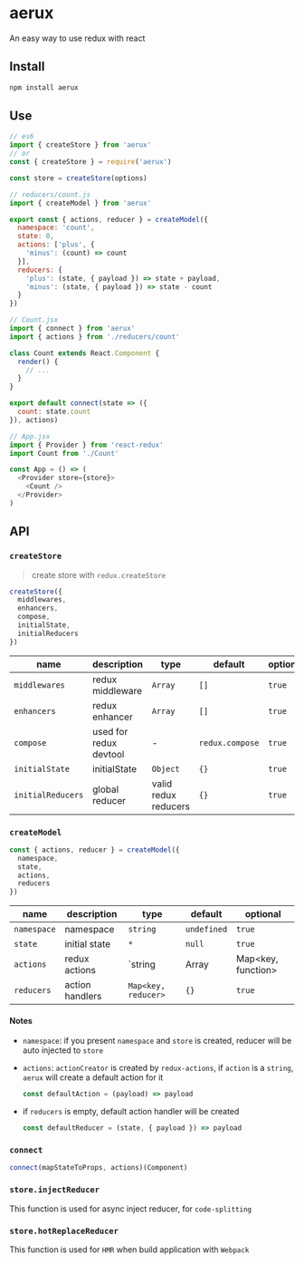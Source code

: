 # aerux

An easy way to use redux with react

## Install

```bash
npm install aerux
```

## Use

```js
// es6
import { createStore } from 'aerux'
// or
const { createStore } = require('aerux')

const store = createStore(options)

// reducers/count.js
import { createModel } from 'aerux'

export const { actions, reducer } = createModel({
  namespace: 'count',
  state: 0,
  actions: ['plus', {
    'minus': (count) => count
  }],
  reducers: {
    'plus': (state, { payload }) => state + payload,
    'minus': (state, { payload }) => state - count
  }
})

// Count.jsx
import { connect } from 'aerux'
import { actions } from './reducers/count'

class Count extends React.Component {
  render() {
    // ...
  }
}

export default connect(state => ({
  count: state.count
}), actions)

// App.jsx
import { Provider } from 'react-redux'
import Count from './Count'

const App = () => (
  <Provider store={store}>
    <Count />
  </Provider>
)
```

## API

### `createStore`

> create store with `redux.createStore`

```js
createStore({
  middlewares,
  enhancers,
  compose,
  initialState,
  initialReducers
})
```

| name | description | type | default | optional |
| ---- | ----------- | ---- | ------- | -------- |
| `middlewares` | redux middleware | `Array` | `[]` | `true`|
| `enhancers` | redux enhancer | `Array` | `[]` | `true` |
| `compose` | used for redux devtool | - | `redux.compose` | `true` |
| `initialState` | initialState | `Object` | `{}` | `true` |
| `initialReducers` | global reducer | valid redux reducers | `{}` | `true` |

### `createModel`

```js
const { actions, reducer } = createModel({
  namespace,
  state,
  actions,
  reducers
})
```

| name | description | type | default | optional |
| ---- | ----------- | ---- | ------- | -------- |
| `namespace` | namespace | `string` | `undefined` | `true`|
| `state` | initial state | `*` | `null` | `true` |
| `actions` | redux actions | `string | Array<string> | Map<key, function> | Map<key, function>` | `{}` | `true` |
| `reducers` | action handlers | `Map<key, reducer>` | `{}` | `true` |

#### Notes

- `namespace`: if you present `namespace` and `store` is created, reducer will be auto injected to `store`

- `actions`: `actionCreator` is created by `redux-actions`, if `action` is a `string`, `aerux` will create a default action for it

  ```js
  const defaultAction = (payload) => payload
  ```

- if `reducers` is empty, default action handler will be created

  ```js
  const defaultReducer = (state, { payload }) => payload
  ```

### `connect`

```js
connect(mapStateToProps, actions)(Component)
```

### `store.injectReducer`

This function is used for async inject reducer, for `code-splitting`

### `store.hotReplaceReducer`

This function is used for `HMR` when build application with `Webpack`
